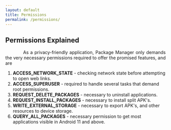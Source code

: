 ```yaml
---
layout: default
title: Permissions
permalink: /permissions/
---
```


<style>
    tab1 { padding-left: 4em; }
</style>

## Permissions Explained

<p style="text-align: justify;"><tab1>As a privacy-friendly application, Package Manager only demands the very necessary permissions required to offer the promised features, and are</tab1></p>

<ol>
    <li><b>ACCESS_NETWORK_STATE</b> - checking network state before attempting to open web links.</li>
    <li><b>ACCESS_SUPERUSER</b> - required to handle several tasks that demand root permissions.</li>
    <li><b>REQUEST_DELETE_PACKAGES</b> - necessary to uninstall applications.</li>
    <li><b>REQUEST_INSTALL_PACKAGES</b> - necessary to install split APK's.</li>
    <li><b>WRITE_EXTERNAL_STORAGE</b> - necessary to export APK's, and other resources to device storage.</li>
    <li><b>QUERY_ALL_PACKAGES</b> - necessary permission to get most applications visible in Android 11 and above.</li>
</ol>

